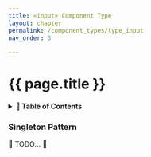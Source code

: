 ```yaml
---
title: «input» Component Type
layout: chapter
permalink: /component_types/type_input
nav_order: 3

---
```


# {{ page.title }}

<details class="chaptertoc">
<summary>
<strong>📖 Table of Contents</strong>
</summary>

  {{ "
<!-- vim-markdown-toc GitLab -->

* [Singleton Pattern](#singleton-pattern)

<!-- vim-markdown-toc -->
       " | markdownify }}

</details>


### Singleton Pattern

🚧 TODO... 🚧

